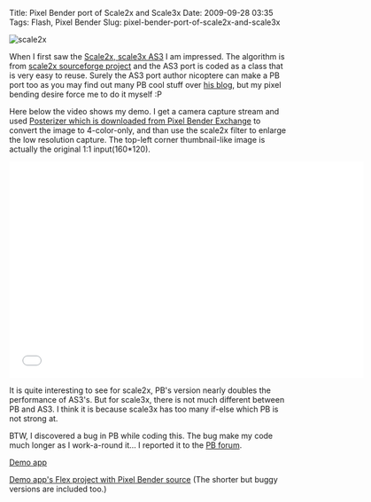 Title: Pixel Bender port of Scale2x and Scale3x
Date: 2009-09-28 03:35
Tags: Flash, Pixel Bender
Slug: pixel-bender-port-of-scale2x-and-scale3x

![scale2x][]

When I first saw the [Scale2x, scale3x AS3][] I am impressed. The
algorithm is from [scale2x sourceforge project][] and the AS3 port is
coded as a class that is very easy to reuse. Surely the AS3 port author
nicoptere can make a PB port too as you may find out many PB cool stuff
over [his blog][], but my pixel bending desire force me to do it myself
:P

Here below the video shows my demo. I get a camera capture stream and
used [Posterizer which is downloaded from Pixel Bender Exchange][] to
convert the image to 4-color-only, and than use the scale2x filter to
enlarge the low resolution capture. The top-left corner thumbnail-like
image is actually the original 1:1 input(160\*120).

<iframe width="640" height="390" src="//www.youtube.com/embed/3PHPc2it4ww" frameborder="0" allowfullscreen></iframe>

It is quite interesting to see for scale2x, PB's version nearly doubles
the performance of AS3's. But for scale3x, there is not much different
between PB and AS3. I think it is because scale3x has too many if-else
which PB is not strong at.

BTW, I discovered a bug in PB while coding this. The bug make my code
much longer as I work-a-round it... I reported it to the [PB forum][].

[Demo app][]

[Demo app's Flex project with Pixel Bender source][] (The shorter but
buggy versions are included too.)

  [scale2x]: /files/2009/scale2x.png
    "scale2x"
  [Scale2x, scale3x AS3]: http://en.nicoptere.net/?p=6
  [scale2x sourceforge project]: http://scale2x.sourceforge.net/algorithm.html
  [his blog]: http://en.nicoptere.net/
  [Posterizer which is downloaded from Pixel Bender Exchange]: http://www.adobe.com/cfusion/exchange/index.cfm?event=extensionDetail&extid=1760025
  [PB forum]: http://forums.adobe.com/thread/497374
  [Demo app]: /files/2009/pbScaleX.html
  [Demo app's Flex project with Pixel Bender source]: /files/2009/pbScaleX.zip
